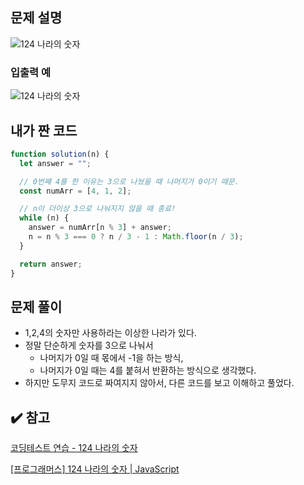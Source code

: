 ## 문제 설명

<img alt="124 나라의 숫자" src="https://user-images.githubusercontent.com/47416686/180643689-e1cc1f31-a737-4caa-aa72-ee88b903929e.png">

### 입출력 예

<img alt="124 나라의 숫자" src="https://user-images.githubusercontent.com/47416686/180643692-fa88c16d-1a22-49ca-8da2-7819aca294bb.png">

## 내가 짠 코드

```jsx
function solution(n) {
  let answer = "";

  // 0번째 4를 한 이유는 3으로 나눴을 때 나머지가 0이기 때문.
  const numArr = [4, 1, 2];

  // n이 더이상 3으로 나눠지지 않을 때 종료!
  while (n) {
    answer = numArr[n % 3] + answer;
    n = n % 3 === 0 ? n / 3 - 1 : Math.floor(n / 3);
  }

  return answer;
}
```

## 문제 풀이

- 1,2,4의 숫자만 사용하라는 이상한 나라가 있다.
- 정말 단순하게 숫자를 3으로 나눠서
  - 나머지가 0일 때 몫에서 -1을 하는 방식,
  - 나머지가 0일 때는 4를 붙혀서 반환하는 방식으로 생각했다.
- 하지만 도무지 코드로 짜여지지 않아서, 다른 코드를 보고 이해하고 풀었다.

## ✔️ 참고

[코딩테스트 연습 - 124 나라의 숫자](https://school.programmers.co.kr/learn/courses/30/lessons/12899#)

[[프로그래머스] 124 나라의 숫자 | JavaScript](https://onlydev.tistory.com/63)
